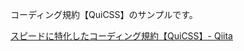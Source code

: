 コーディング規約【QuiCSS】のサンプルです。

[スピードに特化したコーディング規約【QuiCSS】- Qiita](https://qiita.com/d0ne1s/items/5211969b566b6a503eb8)